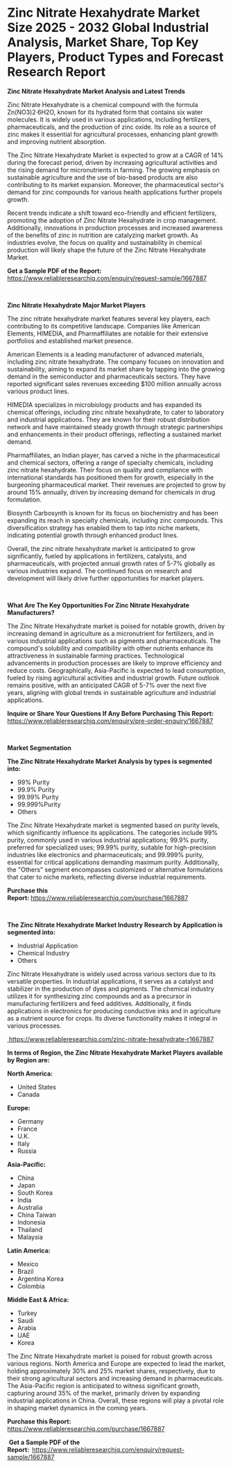 <p><h1>Zinc Nitrate Hexahydrate Market Size 2025 - 2032 Global Industrial Analysis, Market Share, Top Key Players, Product Types and Forecast Research Report</h1></p><p><strong>Zinc Nitrate Hexahydrate Market Analysis and Latest Trends</strong></p>
<p><p>Zinc Nitrate Hexahydrate is a chemical compound with the formula Zn(NO3)2·6H2O, known for its hydrated form that contains six water molecules. It is widely used in various applications, including fertilizers, pharmaceuticals, and the production of zinc oxide. Its role as a source of zinc makes it essential for agricultural processes, enhancing plant growth and improving nutrient absorption.</p><p>The Zinc Nitrate Hexahydrate Market is expected to grow at a CAGR of 14% during the forecast period, driven by increasing agricultural activities and the rising demand for micronutrients in farming. The growing emphasis on sustainable agriculture and the use of bio-based products are also contributing to its market expansion. Moreover, the pharmaceutical sector's demand for zinc compounds for various health applications further propels growth.</p><p>Recent trends indicate a shift toward eco-friendly and efficient fertilizers, promoting the adoption of Zinc Nitrate Hexahydrate in crop management. Additionally, innovations in production processes and increased awareness of the benefits of zinc in nutrition are catalyzing market growth. As industries evolve, the focus on quality and sustainability in chemical production will likely shape the future of the Zinc Nitrate Hexahydrate Market.</p></p>
<p><strong>Get a Sample PDF of the Report:&nbsp;</strong> <a href="https://www.reliableresearchiq.com/enquiry/request-sample/1667887?utm_campaign=1842&utm_medium=2&utm_source=Github&utm_content=ia&utm_term=18042025&utm_id=zinc-nitrate-hexahydrate">https://www.reliableresearchiq.com/enquiry/request-sample/1667887</a></p>
<p>&nbsp;</p>
<p><strong>Zinc Nitrate Hexahydrate Major Market Players</strong></p>
<p><p>The zinc nitrate hexahydrate market features several key players, each contributing to its competitive landscape. Companies like American Elements, HIMEDIA, and Pharmaffiliates are notable for their extensive portfolios and established market presence.</p><p>American Elements is a leading manufacturer of advanced materials, including zinc nitrate hexahydrate. The company focuses on innovation and sustainability, aiming to expand its market share by tapping into the growing demand in the semiconductor and pharmaceuticals sectors. They have reported significant sales revenues exceeding $100 million annually across various product lines.</p><p>HIMEDIA specializes in microbiology products and has expanded its chemical offerings, including zinc nitrate hexahydrate, to cater to laboratory and industrial applications. They are known for their robust distribution network and have maintained steady growth through strategic partnerships and enhancements in their product offerings, reflecting a sustained market demand.</p><p>Pharmaffiliates, an Indian player, has carved a niche in the pharmaceutical and chemical sectors, offering a range of specialty chemicals, including zinc nitrate hexahydrate. Their focus on quality and compliance with international standards has positioned them for growth, especially in the burgeoning pharmaceutical market. Their revenues are projected to grow by around 15% annually, driven by increasing demand for chemicals in drug formulation.</p><p>Biosynth Carbosynth is known for its focus on biochemistry and has been expanding its reach in specialty chemicals, including zinc compounds. This diversification strategy has enabled them to tap into niche markets, indicating potential growth through enhanced product lines.</p><p>Overall, the zinc nitrate hexahydrate market is anticipated to grow significantly, fueled by applications in fertilizers, catalysts, and pharmaceuticals, with projected annual growth rates of 5-7% globally as various industries expand. The continued focus on research and development will likely drive further opportunities for market players.</p></p>
<p>&nbsp;</p>
<p><strong>What Are The Key Opportunities For Zinc Nitrate Hexahydrate Manufacturers?</strong></p>
<p><p>The Zinc Nitrate Hexahydrate market is poised for notable growth, driven by increasing demand in agriculture as a micronutrient for fertilizers, and in various industrial applications such as pigments and pharmaceuticals. The compound's solubility and compatibility with other nutrients enhance its attractiveness in sustainable farming practices. Technological advancements in production processes are likely to improve efficiency and reduce costs. Geographically, Asia-Pacific is expected to lead consumption, fueled by rising agricultural activities and industrial growth. Future outlook remains positive, with an anticipated CAGR of 5-7% over the next five years, aligning with global trends in sustainable agriculture and industrial applications.</p></p>
<p><strong>Inquire or Share Your Questions If Any Before Purchasing This Report:</strong> <a href="https://www.reliableresearchiq.com/enquiry/pre-order-enquiry/1667887?utm_campaign=1842&utm_medium=2&utm_source=Github&utm_content=ia&utm_term=18042025&utm_id=zinc-nitrate-hexahydrate">https://www.reliableresearchiq.com/enquiry/pre-order-enquiry/1667887</a></p>
<p>&nbsp;</p>
<p><strong>Market Segmentation</strong></p>
<p><strong>The Zinc Nitrate Hexahydrate Market Analysis by types is segmented into:</strong></p>
<p><ul><li>99% Purity</li><li>99.9% Purity</li><li>99.99% Purity</li><li>99.999%Purity</li><li>Others</li></ul></p>
<p><p>The Zinc Nitrate Hexahydrate market is segmented based on purity levels, which significantly influence its applications. The categories include 99% purity, commonly used in various industrial applications; 99.9% purity, preferred for specialized uses; 99.99% purity, suitable for high-precision industries like electronics and pharmaceuticals; and 99.999% purity, essential for critical applications demanding maximum purity. Additionally, the "Others" segment encompasses customized or alternative formulations that cater to niche markets, reflecting diverse industrial requirements.</p></p>
<p><strong>Purchase this Report:&nbsp;</strong><a href="https://www.reliableresearchiq.com/purchase/1667887?utm_campaign=1842&utm_medium=2&utm_source=Github&utm_content=ia&utm_term=18042025&utm_id=zinc-nitrate-hexahydrate">https://www.reliableresearchiq.com/purchase/1667887</a></p>
<p>&nbsp;</p>
<p><strong>The Zinc Nitrate Hexahydrate Market Industry Research by Application is segmented into:</strong></p>
<p><ul><li>Industrial Application</li><li>Chemical Industry</li><li>Others</li></ul></p>
<p><p>Zinc Nitrate Hexahydrate is widely used across various sectors due to its versatile properties. In industrial applications, it serves as a catalyst and stabilizer in the production of dyes and pigments. The chemical industry utilizes it for synthesizing zinc compounds and as a precursor in manufacturing fertilizers and feed additives. Additionally, it finds applications in electronics for producing conductive inks and in agriculture as a nutrient source for crops. Its diverse functionality makes it integral in various processes.</p></p>
<p><a href="https://www.reliableresearchiq.com/zinc-nitrate-hexahydrate-r1667887?utm_campaign=1842&utm_medium=2&utm_source=Github&utm_content=ia&utm_term=18042025&utm_id=zinc-nitrate-hexahydrate">&nbsp;https://www.reliableresearchiq.com/zinc-nitrate-hexahydrate-r1667887</a></p>
<p><strong>In terms of Region, the Zinc Nitrate Hexahydrate Market Players available by Region are:</strong></p>
<p>
    <p> <strong> North America: </strong>
        <ul>
            <li>United States</li>
            <li>Canada</li>
        </ul>
        </p> 
    <p> <strong> Europe: </strong>
        <ul>
            <li>Germany</li>
            <li>France</li>
            <li>U.K.</li>
            <li>Italy</li>
            <li>Russia</li>
        </ul>
        </p> 
    <p> <strong> Asia-Pacific: </strong>
        <ul>
            <li>China</li>
            <li>Japan</li>
            <li>South Korea</li>
            <li>India</li>
            <li>Australia</li>
            <li>China Taiwan</li>
            <li>Indonesia</li>
            <li>Thailand</li>
            <li>Malaysia</li>
        </ul>
        </p> 
    <p> <strong> Latin America: </strong>
        <ul>
            <li>Mexico</li>
            <li>Brazil</li>
            <li>Argentina Korea</li>
            <li>Colombia</li>
        </ul>
        </p> 
    <p> <strong> Middle East & Africa: </strong>
        <ul>
            <li>Turkey</li>
            <li>Saudi</li>
            <li>Arabia</li>
            <li>UAE</li>
            <li>Korea</li>
        </ul>
    </p>
    </p>
<p><p>The Zinc Nitrate Hexahydrate market is poised for robust growth across various regions. North America and Europe are expected to lead the market, holding approximately 30% and 25% market shares, respectively, due to their strong agricultural sectors and increasing demand in pharmaceuticals. The Asia-Pacific region is anticipated to witness significant growth, capturing around 35% of the market, primarily driven by expanding industrial applications in China. Overall, these regions will play a pivotal role in shaping market dynamics in the coming years.</p></p>
<p><strong>Purchase this Report: </strong><a href="https://www.reliableresearchiq.com/purchase/1667887?utm_campaign=1842&utm_medium=2&utm_source=Github&utm_content=ia&utm_term=18042025&utm_id=zinc-nitrate-hexahydrate">https://www.reliableresearchiq.com/purchase/1667887</a></p>
<p>&nbsp;<strong>Get a Sample PDF of the Report:&nbsp;&nbsp;</strong><a href="https://www.reliableresearchiq.com/enquiry/request-sample/1667887?utm_campaign=1842&utm_medium=2&utm_source=Github&utm_content=ia&utm_term=18042025&utm_id=zinc-nitrate-hexahydrate">https://www.reliableresearchiq.com/enquiry/request-sample/1667887</a></p>
<p><strong></strong></p>
<p><p></p><p></p><p></p></p>